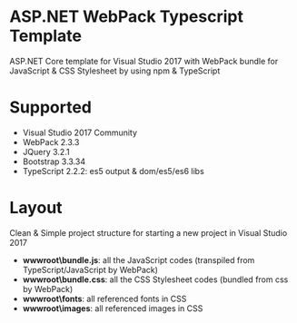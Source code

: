 # ASP.NET WebPack Typescript Template
ASP.NET Core template for Visual Studio 2017 with WebPack bundle for JavaScript & CSS Stylesheet by using npm & TypeScript

# Supported
- Visual Studio 2017 Community
- WebPack 2.3.3
- JQuery 3.2.1
- Bootstrap 3.3.34
- TypeScript 2.2.2: es5 output & dom/es5/es6 libs

# Layout
Clean & Simple project structure for starting a new project in Visual Studio 2017
- **wwwroot\bundle.js**: all the JavaScript codes (transpiled from TypeScript/JavaScript by WebPack)
- **wwwroot\bundle.css**: all the CSS Stylesheet codes (bundled from css by WebPack)
- **wwwroot\fonts**: all referenced fonts in CSS
- **wwwroot\images**: all referenced images in CSS
